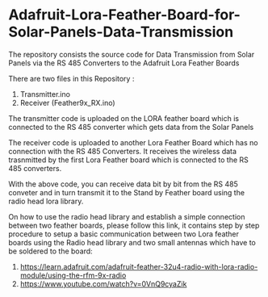 # Adafruit-Lora-Feather-Board-for-Solar-Panels-Data-Transmission
The repository consists the source code for Data Transmission from Solar Panels via the RS 485 Converters to the Adafruit Lora Feather Boards

There are two files in this Repository : 
1. Transmitter.ino
2. Receiver (Feather9x_RX.ino)

The transmitter code is uploaded on the LORA feather board which is connected to the RS 485 converter which gets data from the Solar Panels 


The receiver code is uploaded to another Lora Feather Board which has no connection with the RS 485 Converters. It receives the wireless data trasnmitted by the first Lora Feather board which is connected to the RS 485 converters. 

With the above code, you can receive data bit by bit from the RS 485 conveter and in turn transmit it to the Stand by Feather board using the radio head lora library.

On how to use the radio head library and establish a simple connection between two feather boards, please follow this link, it contains step by step procedure to setup a basic communication between two Lora feather boards using the Radio head library and two small antennas which have to be soldered to the board:

1. https://learn.adafruit.com/adafruit-feather-32u4-radio-with-lora-radio-module/using-the-rfm-9x-radio
2. https://www.youtube.com/watch?v=0VnQ9cyaZik
